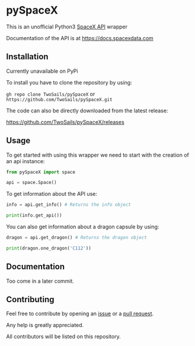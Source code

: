 # pySpaceX
This is an unofficial Python3 [SpaceX API](https://api.spacexdata.com) wrapper

Documentation of the API is at https://docs.spacexdata.com

## Installation
Currently unavailable on PyPi

To install you have to clone the repository by using:

`gh repo clone TwoSails/pySpaceX` or `https://github.com/TwoSails/pySpaceX.git`

The code can also be directly downloaded from the latest release:

https://github.com/TwoSails/pySpaceX/releases 

## Usage
To get started with using this wrapper we need to start with the creation of an api instance:
```python
from pySpaceX import space

api = space.Space()
```

To get information about the API use:
```python
info = api.get_info() # Returns the info object

print(info.get_api())
```
You can also get information about a dragon capsule by using:
```python
dragon = api.get_dragon() # Returns the dragon object

print(dragon.one_dragon('C112'))
```

## Documentation
Too come in a later commit.

## Contributing
Feel free to contribute by opening an [issue](https://github.com/TwoSails/pySpaceX/issues) or a [pull request](https://github.com/TwoSails/pySpaceX/pulls).

Any help is greatly appreciated.

All contributors will be listed on this repository.